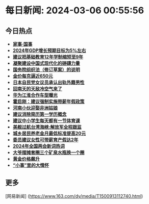 
# 每日新闻: 2024-03-06 00:55:56
## 今日热点

- **[家事·国事](https://www.163.com/search?keyword=%E5%AE%B6%E4%BA%8B%C2%B7%E5%9B%BD%E4%BA%8B)**
- **[2024年GDP增长预期目标为5%左右](https://www.163.com/search?keyword=2024%E5%B9%B4GDP%E5%A2%9E%E9%95%BF%E9%A2%84%E6%9C%9F%E7%9B%AE%E6%A0%87%E4%B8%BA5%25%E5%B7%A6%E5%8F%B3)**
- **[建议把基础教育12年学制缩短至9年](https://www.163.com/search?keyword=%E5%BB%BA%E8%AE%AE%E6%8A%8A%E5%9F%BA%E7%A1%80%E6%95%99%E8%82%B212%E5%B9%B4%E5%AD%A6%E5%88%B6%E7%BC%A9%E7%9F%AD%E8%87%B39%E5%B9%B4)**
- **[凝聚建设中国式现代化的磅礴力量](https://www.163.com/search?keyword=%E5%87%9D%E8%81%9A%E5%BB%BA%E8%AE%BE%E4%B8%AD%E5%9B%BD%E5%BC%8F%E7%8E%B0%E4%BB%A3%E5%8C%96%E7%9A%84%E7%A3%85%E7%A4%B4%E5%8A%9B%E9%87%8F)**
- **[国务院组织法（修订草案）的说明](https://www.163.com/search?keyword=%E5%9B%BD%E5%8A%A1%E9%99%A2%E7%BB%84%E7%BB%87%E6%B3%95%EF%BC%88%E4%BF%AE%E8%AE%A2%E8%8D%89%E6%A1%88%EF%BC%89%E7%9A%84%E8%AF%B4%E6%98%8E)**
- **[金价每克逼近650元](https://www.163.com/search?keyword=%E9%87%91%E4%BB%B7%E6%AF%8F%E5%85%8B%E9%80%BC%E8%BF%91650%E5%85%83)**
- **[日本自民党女议员承认出轨外籍男性](https://www.163.com/search?keyword=%E6%97%A5%E6%9C%AC%E8%87%AA%E6%B0%91%E5%85%9A%E5%A5%B3%E8%AE%AE%E5%91%98%E6%89%BF%E8%AE%A4%E5%87%BA%E8%BD%A8%E5%A4%96%E7%B1%8D%E7%94%B7%E6%80%A7)**
- **[回南天的天敌冷空气来了](https://www.163.com/search?keyword=%E5%9B%9E%E5%8D%97%E5%A4%A9%E7%9A%84%E5%A4%A9%E6%95%8C%E5%86%B7%E7%A9%BA%E6%B0%94%E6%9D%A5%E4%BA%86)**
- **[华为江淮合作车型曝光](https://www.163.com/search?keyword=%E5%8D%8E%E4%B8%BA%E6%B1%9F%E6%B7%AE%E5%90%88%E4%BD%9C%E8%BD%A6%E5%9E%8B%E6%9B%9D%E5%85%89)**
- **[霍启刚：建议强制实施带薪年假政策](https://www.163.com/search?keyword=%E9%9C%8D%E5%90%AF%E5%88%9A%EF%BC%9A%E5%BB%BA%E8%AE%AE%E5%BC%BA%E5%88%B6%E5%AE%9E%E6%96%BD%E5%B8%A6%E8%96%AA%E5%B9%B4%E5%81%87%E6%94%BF%E7%AD%96)**
- **[河南小伙迎娶非洲姑娘](https://www.163.com/search?keyword=%E6%B2%B3%E5%8D%97%E5%B0%8F%E4%BC%99%E8%BF%8E%E5%A8%B6%E9%9D%9E%E6%B4%B2%E5%A7%91%E5%A8%98)**
- **[建议消除简历第一学历概念](https://www.163.com/search?keyword=%E5%BB%BA%E8%AE%AE%E6%B6%88%E9%99%A4%E7%AE%80%E5%8E%86%E7%AC%AC%E4%B8%80%E5%AD%A6%E5%8E%86%E6%A6%82%E5%BF%B5)**
- **[建议中小学生每天都有一节体育课](https://www.163.com/search?keyword=%E5%BB%BA%E8%AE%AE%E4%B8%AD%E5%B0%8F%E5%AD%A6%E7%94%9F%E6%AF%8F%E5%A4%A9%E9%83%BD%E6%9C%89%E4%B8%80%E8%8A%82%E4%BD%93%E8%82%B2%E8%AF%BE)**
- **[美舰过航台湾海峡:解放军全程跟监](https://www.163.com/search?keyword=%E7%BE%8E%E8%88%B0%E8%BF%87%E8%88%AA%E5%8F%B0%E6%B9%BE%E6%B5%B7%E5%B3%A1+%E8%A7%A3%E6%94%BE%E5%86%9B%E5%85%A8%E7%A8%8B%E8%B7%9F%E7%9B%91)**
- **[城乡居民养老金月最低标准提高20元](https://www.163.com/search?keyword=%E5%9F%8E%E4%B9%A1%E5%B1%85%E6%B0%91%E5%85%BB%E8%80%81%E9%87%91%E6%9C%88%E6%9C%80%E4%BD%8E%E6%A0%87%E5%87%86%E6%8F%90%E9%AB%9820%E5%85%83)**
- **[委员建议女性可带薪育产假达2年](https://www.163.com/search?keyword=%E5%A7%94%E5%91%98%E5%BB%BA%E8%AE%AE%E5%A5%B3%E6%80%A7%E5%8F%AF%E5%B8%A6%E8%96%AA%E8%82%B2%E4%BA%A7%E5%81%87%E8%BE%BE2%E5%B9%B4)**
- **[2024年全国两会新词热词](https://www.163.com/search?keyword=2024%E5%B9%B4%E5%85%A8%E5%9B%BD%E4%B8%A4%E4%BC%9A%E6%96%B0%E8%AF%8D%E7%83%AD%E8%AF%8D)**
- **[大爷摆摊套圈三个矿泉水瓶换一个圈](https://www.163.com/search?keyword=%E5%A4%A7%E7%88%B7%E6%91%86%E6%91%8A%E5%A5%97%E5%9C%88%E4%B8%89%E4%B8%AA%E7%9F%BF%E6%B3%89%E6%B0%B4%E7%93%B6%E6%8D%A2%E4%B8%80%E4%B8%AA%E5%9C%88)**
- **[黄金价格飙升](https://www.163.com/search?keyword=%E9%BB%84%E9%87%91%E4%BB%B7%E6%A0%BC%E9%A3%99%E5%8D%87)**
- **[“小事”里的大情怀](https://www.163.com/search?keyword=%E2%80%9C%E5%B0%8F%E4%BA%8B%E2%80%9D%E9%87%8C%E7%9A%84%E5%A4%A7%E6%83%85%E6%80%80)**

## 更多
[网易新闻] (https://www.163.com/dy/media/T1500913112740.html)
